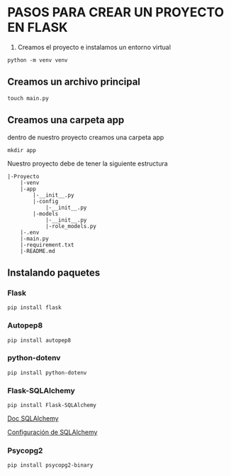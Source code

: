 # PASOS PARA CREAR UN PROYECTO EN FLASK

1. Creamos el proyecto e instalamos un entorno virtual

```{python}
python -m venv venv
```

## Creamos un archivo principal

```{python}
touch main.py
```

## Creamos una carpeta app

dentro de nuestro proyecto creamos una carpeta app

```{python}
mkdir app
```

Nuestro proyecto debe de tener la siguiente estructura

```
|-Proyecto
    |-venv
    |-app
        |-__init__.py
        |-config
            |-__init__.py
        |-models
            |-__init__.py
            |-role_models.py
    |-.env
    |-main.py
    |-requirement.txt
    |-README.md

```

## Instalando paquetes

### Flask

```{python}
pip install flask
```

### Autopep8

```{python}
pip install autopep8
```

### python-dotenv

```{python}
pip install python-dotenv
```

### Flask-SQLAlchemy

```{python}
pip install Flask-SQLAlchemy
```

[Doc SQLAlchemy](https://docs.sqlalchemy.org/en/20/dialects/)

[Configuración de SQLAlchemy](https://flask-sqlalchemy.palletsprojects.com/en/3.1.x/quickstart/#configure-the-extension)

### Psycopg2

```{python}
pip install psycopg2-binary
```
